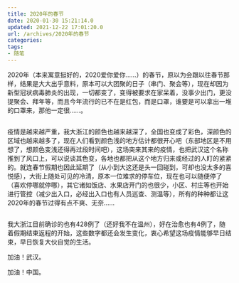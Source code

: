 ```yaml
---
title: 2020年的春节
date: 2020-01-30 15:21:14.0
updated: 2021-12-22 17:01:20.0
url: /archives/2020年的春节
categories: 
tags: 
- 随笔
---
```


<!-- wp:paragraph -->
<p>2020年（本来寓意挺好的，2020爱你爱你……）的春节，原以为会跟以往春节那样，结果是大大出乎意料，原本可以大团聚的日子（串门、聚会等），现在却因为新型冠状病毒肺炎的出现，一切都变了，变得被要求在家呆着，没事少出门，更没提聚会、拜年等，而且今年流行的已不在是红包，而是口罩，谁要是可以拿出一堆的口罩来，那他一定很……。</p>
<!-- /wp:paragraph -->

<!-- wp:image {"id":530,"sizeSlug":"large"} -->
<figure class="wp-block-image size-large"><img src="https://cdn.lancn.cn/wp-content/uploads/2020/01/1580367834-Jietu20200130-150041.jpg" alt="" class="wp-image-530"/></figure>
<!-- /wp:image -->

<!-- wp:paragraph -->
<p>疫情是越来越严重，我大浙江的颜色也越来越深了，全国也变成了彩色，深颜色的区域也越来越多了，现在人们看到颜色浅的地方估计都很开心吧（东部地区是不用想了，想颜色变浅还得再过段时间吧），这场突来其来的疫情，也把武汉这个名称推到了风口上，可以说谈其色变，各地也都把从这个地方归来或经过的人盯的紧紧的。就连春节假期也因此延期了（从小到大这还是头一回碰到，可却也没太多的喜悦感），大街上随处可见的冷清，原本一位难求的停车位，现在也可以随便停了（喜欢停哪就停哪），其它诸如饭店、水果店开门的也很少，小区、村庄等也开始进行管控（减少出入口，必经出入口也有人员巡查、测温等），所有的种种都让这2020年的春节过得有点不爽、无奈……</p>
<!-- /wp:paragraph -->

<!-- wp:image {"id":529,"sizeSlug":"large"} -->
<figure class="wp-block-image size-large"><img src="https://cdn.lancn.cn/wp-content/uploads/2020/01/1580367830-Jietu20200130-150222.jpg" alt="" class="wp-image-529"/></figure>
<!-- /wp:image -->

<!-- wp:paragraph -->
<p>我大浙江目前确诊的也有428例了（还好我不在温州），好在治愈也有4例了，随着假期结束返程的开始，这些数字都还会发生变化，衷心希望这场疫情能够早日结束，早日恢复大伙自觉的生活。</p>
<!-- /wp:paragraph -->

<!-- wp:paragraph -->
<p>加油！武汉。</p>
<!-- /wp:paragraph -->

<!-- wp:paragraph -->
<p>加油！中国。</p>
<!-- /wp:paragraph -->